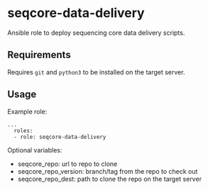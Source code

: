 # seqcore-data-delivery
Ansible role to deploy sequencing core data delivery scripts.

## Requirements
Requires `git` and `python3` to be installed on the target server.

## Usage

Example role:
```
...
  roles:
  - role: seqcore-data-delivery
```

Optional variables:
- seqcore_repo: url to repo to clone
- seqcore_repo_version: branch/tag from the repo to check out
- seqcore_repo_dest: path to clone the repo on the target server
